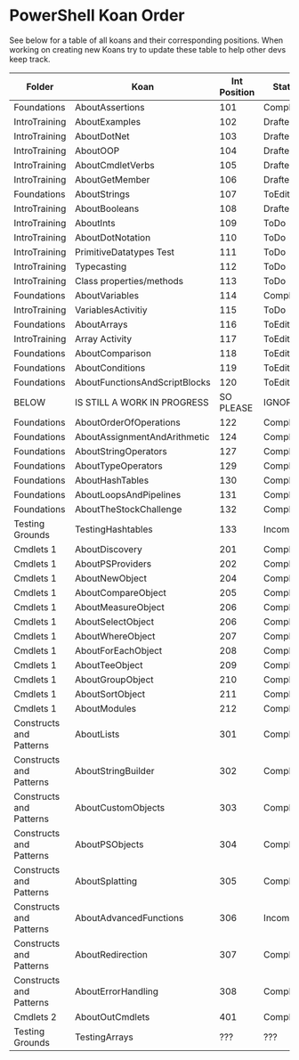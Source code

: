 # PowerShell Koan Order
See below for a table of all koans and their corresponding positions. When working on creating new Koans try to update these table to help other devs keep track.

| Folder                    |  Koan                           |  Int Position  |  Status      |
|---------------------------|---------------------------------|----------------|--------------|
|  Foundations              |  AboutAssertions                | 101            |  Complete    |
|  IntroTraining            |  AboutExamples                  | 102            |  Drafted     |
|  IntroTraining            |  AboutDotNet                    | 103            |  Drafted     |
|  IntroTraining            |  AboutOOP                       | 104            |  Drafted     |
|  IntroTraining            |  AboutCmdletVerbs               | 105            |  Drafted     |
|  IntroTraining            |  AboutGetMember                 | 106            |  Drafted     |
|  Foundations              |  AboutStrings                   | 107            |  ToEdit      |
|  IntroTraining            |  AboutBooleans                  | 108            |  Drafted     |
|  IntroTraining            |  AboutInts                      | 109            |  ToDo        |
|  IntroTraining            |  AboutDotNotation               | 110            |  ToDo        |
|  IntroTraining            |  PrimitiveDatatypes Test        | 111            |  ToDo        |
|  IntroTraining            |  Typecasting                    | 112            |  ToDo        |
|  IntroTraining            |  Class properties/methods       | 113            |  ToDo        |
|  Foundations              |  AboutVariables                 | 114            |  Complete    |
|  IntroTraining            |  VariablesActivitiy             | 115            |  ToDo        |
|  Foundations              |  AboutArrays                    | 116            |  ToEdit      |
|  IntroTraining            |  Array Activity                 | 117            |  ToEdit      |
|  Foundations              |  AboutComparison                | 118            |  ToEdit      |
|  Foundations              |  AboutConditions                | 119            |  ToEdit      |
|  Foundations              |  AboutFunctionsAndScriptBlocks  | 120            |  ToEdit      |
|  BELOW                    |  IS STILL A WORK IN PROGRESS    | SO PLEASE      | IGNORE       |
|  Foundations              |  AboutOrderOfOperations         | 122            |  Complete    |
|  Foundations              |  AboutAssignmentAndArithmetic   | 124            |  Complete    |
|  Foundations              |  AboutStringOperators           | 127            |  Complete    |
|  Foundations              |  AboutTypeOperators             | 129            |  Complete    |
|  Foundations              |  AboutHashTables                | 130            |  Complete    |
|  Foundations              |  AboutLoopsAndPipelines         | 131            |  Complete    |
|  Foundations              |  AboutTheStockChallenge         | 132            |  Complete    |
|  Testing Grounds          |  TestingHashtables              | 133            |  Incomplete  |
|  Cmdlets 1                |  AboutDiscovery                 | 201            |  Complete    |
|  Cmdlets 1                |  AboutPSProviders               | 202            |  Complete    |
|  Cmdlets 1                |  AboutNewObject                 | 204            |  Complete    |
|  Cmdlets 1                |  AboutCompareObject             | 205            |  Complete    |
|  Cmdlets 1                |  AboutMeasureObject             | 206            |  Complete    |
|  Cmdlets 1                |  AboutSelectObject              | 206            |  Complete    |
|  Cmdlets 1                |  AboutWhereObject               | 207            |  Complete    |
|  Cmdlets 1                |  AboutForEachObject             | 208            |  Complete    |
|  Cmdlets 1                |  AboutTeeObject                 | 209            |  Complete    |
|  Cmdlets 1                |  AboutGroupObject               | 210            |  Complete    |
|  Cmdlets 1                |  AboutSortObject                | 211            |  Complete    |
|  Cmdlets 1                |  AboutModules                   | 212            |  Complete    |
|  Constructs and Patterns  |  AboutLists                     | 301            |  Complete    |
|  Constructs and Patterns  |  AboutStringBuilder             | 302            |  Complete    |
|  Constructs and Patterns  |  AboutCustomObjects             | 303            |  Complete    |
|  Constructs and Patterns  |  AboutPSObjects                 | 304            |  Complete    |
|  Constructs and Patterns  |  AboutSplatting                 | 305            |  Complete    |
|  Constructs and Patterns  |  AboutAdvancedFunctions         | 306            |  Incomplete  |
|  Constructs and Patterns  |  AboutRedirection               | 307            |  Complete    |
|  Constructs and Patterns  |  AboutErrorHandling             | 308            |  Complete    |
|  Cmdlets 2                |  AboutOutCmdlets                | 401            |  Complete    |
|  Testing Grounds          |  TestingArrays                  |  ???           |  ???         |


